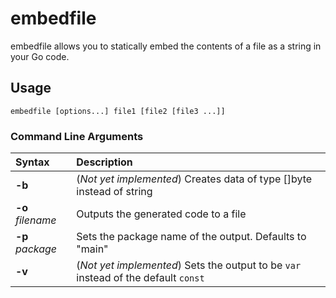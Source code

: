 # embedfile

embedfile allows you to statically embed the contents of a file as a string in your Go code.

## Usage

    embedfile [options...] file1 [file2 [file3 ...]]

### Command Line Arguments

Syntax | Description
:------|:-----------
__-b__ | (*Not yet implemented*) Creates data of type []byte instead of string
__-o__ *filename* | Outputs the generated code to a file
__-p__ *package* | Sets the package name of the output.  Defaults to "main"
__-v__ | (*Not yet implemented*) Sets the output to be `var` instead of the default `const`
